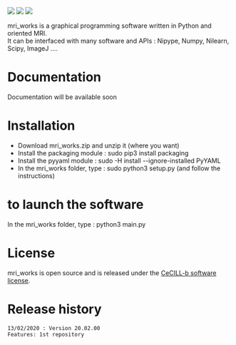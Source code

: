 [![](https://img.shields.io/badge/Python-3.5%2C%203.6%2C%203.7-yellow.svg)](#)
[![](https://img.shields.io/badge/platform-Linux-orange.svg)](#)
[![](https://img.shields.io/badge/license-CeCILL_b-blue.svg)](https://cecill.info/licences/Licence_CeCILL_V2.1-en.html)

mri_works is a graphical programming software written in Python and oriented MRI.\
It can be interfaced with many software and APIs : Nipype, Numpy, Nilearn, Scipy, ImageJ ....

# Documentation

Documentation will be available soon

# Installation

- Download mri_works.zip and unzip it (where you want)
- Install the packaging module : sudo pip3 install packaging
- Install the pyyaml module : sudo -H install --ignore-installed PyYAML
- In the mri_works folder, type : sudo python3 setup.py (and follow the instructions)

# to launch the software

In the mri_works folder, type : python3 main.py

# License

mri_works is open source and is released under the [CeCILL-b software license](https://cecill.info/licences/Licence_CeCILL_V2.1-en.html).

# Release history

    13/02/2020 : Version 20.02.00
	Features: 1st repository

<p></p>

